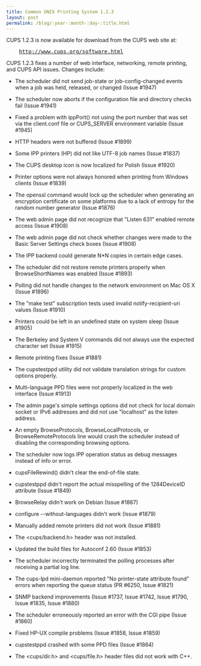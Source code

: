 ```yaml
---
title: Common UNIX Printing System 1.2.3
layout: post
permalink: /blog/:year-:month-:day-:title.html
---
```


<P>CUPS 1.2.3 is now available for download from the CUPS web site at:</P><PRE>    <A HREF="http://www.cups.org/software.html">http://www.cups.org/software.html</A></PRE><P>CUPS 1.2.3 fixes a number of web interface, networking, remote printing, and CUPS API issues. Changes include:</P>
- The scheduler did not send job-state or job-config-changed events when a job was held, released, or changed (Issue #1947) 
- The scheduler now aborts if the configuration file and directory checks fail (Issue #1941) 
- Fixed a problem with ippPort() not using the port number that was set via the client.conf file or CUPS_SERVER environment variable (Issue #1945) 
- HTTP headers were not buffered (Issue #1899) 
- Some IPP printers (HP) did not like UTF-8 job names (Issue #1837) 
- The CUPS desktop icon is now localized for Polish (Issue #1920) 
- Printer options were not always honored when printing from Windows clients (Issue #1839) 
- The openssl command would lock up the scheduler when generating an encryption certificate on some platforms due to a lack of entropy for the random number generator (Issue #1876) 
- The web admin page did not recognize that "Listen 631" enabled remote access (Issue #1908) 
- The web admin page did not check whether changes were made to the Basic Server Settings check boxes (Issue #1908) 
- The IPP backend could generate N*N copies in certain edge cases. 
- The scheduler did not restore remote printers properly when BrowseShortNames was enabled (Issue #1893) 
- Polling did not handle changes to the network environment on Mac OS X (Issue #1896) 
- The "make test" subscription tests used invalid notify-recipient-uri values (Issue #1910) 
- Printers could be left in an undefined state on system sleep (Issue #1905) 
- The Berkeley and System V commands did not always use the expected character set (Issue #1915) 
- Remote printing fixes (Issue #1881) 
- The cupstestppd utility did not validate translation strings for custom options properly. 
- Multi-language PPD files were not properly localized in the web interface (Issue #1913) 
- The admin page's simple settings options did not check for local domain socket or IPv6 addresses and did not use "localhost" as the listen address. 
- An empty BrowseProtocols, BrowseLocalProtocols, or BrowseRemoteProtocols line would crash the scheduler instead of disabling the corresponding browsing options. 
- The scheduler now logs IPP operation status as debug messages instead of info or error. 
- cupsFileRewind() didn't clear the end-of-file state. 
- cupstestppd didn't report the actual misspelling of the 1284DeviceID attribute (Issue #1849)  
- BrowseRelay didn't work on Debian (Issue #1887) 
- configure --without-languages didn't work (Issue #1879) 
- Manually added remote printers did not work (Issue #1881) 
- The &lt;cups/backend.h> header was not installed. 
- Updated the build files for Autoconf 2.60 (Issue #1853) 
- The scheduler incorrectly terminated the polling processes after receiving a partial log line. 
- The cups-lpd mini-daemon reported "No printer-state attribute found" errors when reporting the queue status (PR #6250, Issue #1821) 
- SNMP backend improvements (Issue #1737, Issue #1742, Issue #1790, Issue #1835, Issue #1880) 
- The scheduler erroneously reported an error with the CGI pipe (Issue #1860) 
- Fixed HP-UX compile problems (Issue #1858, Issue #1859) 
- cupstestppd crashed with some PPD files (Issue #1864) 
- The &lt;cups/dir.h> and &lt;cups/file.h> header files did not work with C++.
